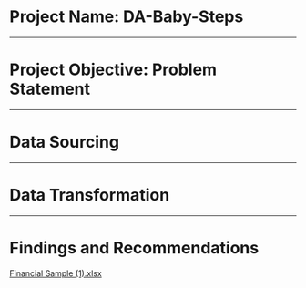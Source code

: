 # Project Name: DA-Baby-Steps

---
# Project Objective: Problem Statement

---
# Data Sourcing

---
# Data Transformation

---
# Findings and Recommendations
[Financial Sample (1).xlsx](https://github.com/Sarah-Onyinyechi-Unachukwu/DA-Baby-Steps/files/12864401/Financial.Sample.1.xlsx)


